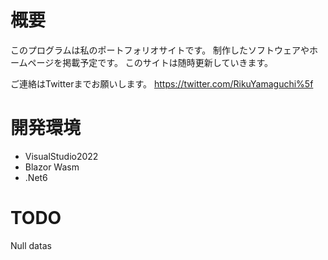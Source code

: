 # 概要

このプログラムは私のポートフォリオサイトです。
制作したソフトウェアやホームページを掲載予定です。
このサイトは随時更新していきます。

ご連絡はTwitterまでお願いします。
https://twitter.com/RikuYamaguchi%5f


# 開発環境
- VisualStudio2022
- Blazor Wasm
- .Net6

# TODO
Null datas
